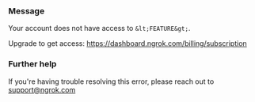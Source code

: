 
### Message
Your account does not have access to `&lt;FEATURE&gt;`.

Upgrade to get access: https://dashboard.ngrok.com/billing/subscription

### Further help
If you're having trouble resolving this error, please reach out to [support@ngrok.com](mailto:support@ngrok.com?subject=Help%20with%20ERR_NGROK_4012)

